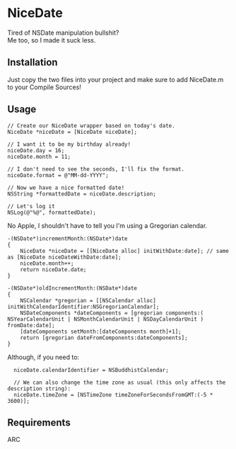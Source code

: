 # NiceDate

Tired of NSDate manipulation bullshit?  
Me too, so I made it suck less.


## Installation

Just copy the two files into your project and make sure to add NiceDate.m to your Compile Sources!

## Usage

```
// Create our NiceDate wrapper based on today's date.
NiceDate *niceDate = [NiceDate niceDate];
            
// I want it to be my birthday already!
niceDate.day = 16;
niceDate.month = 11;
                            
// I don't need to see the seconds, I'll fix the format.
niceDate.format = @"MM-dd-YYYY";
                                        
// Now we have a nice formatted date!
NSString *formattedDate = niceDate.description;

// Let's log it
NSLog(@"%@", formattedDate);

```

No Apple, I shouldn't have to tell you I'm using a Gregorian calendar.
```
-(NSDate*)incrementMonth:(NSDate*)date
{
    NiceDate *niceDate = [[NiceDate alloc] initWithDate:date]; // same as [NiceDate niceDateWithDate:date];
    niceDate.month++;
    return niceDate.date;
}

-(NSDate*)oldIncrementMonth:(NSDate*)date
{
    NSCalendar *gregorian = [[NSCalendar alloc] initWithCalendarIdentifier:NSGregorianCalendar];
    NSDateComponents *dateComponents = [gregorian components:( NSYearCalendarUnit | NSMonthCalendarUnit | NSDayCalendarUnit ) fromDate:date];
    [dateComponents setMonth:[dateComponents month]+1];
    return [gregorian dateFromComponents:dateComponents];
}

```

Although, if you need to:
```
  niceDate.calendarIdentifier = NSBuddhistCalendar;
  
  // We can also change the time zone as usual (this only affects the description string):
  niceDate.timeZone = [NSTimeZone timeZoneForSecondsFromGMT:(-5 * 3600)];
```

## Requirements
ARC


